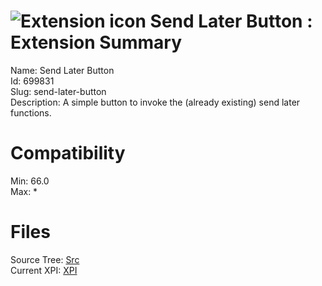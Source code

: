# ![Extension icon](https://addons.thunderbird.net/user-media/addon_icons/699/699831-64.png?modified=500ef3e4) Send Later Button : Extension Summary

Name: Send Later Button  
Id: 699831  
Slug: send-later-button  
Description: A simple button to invoke the (already existing) send later functions.
  

# Compatibility
Min: 66.0  
Max: *  

# Files

Source Tree: [Src](C:/Dev/Thunderbird/ThunderKdB/xall/x68/699831-send-later-button/src)  
Current XPI: [XPI](C:/Dev/Thunderbird/ThunderKdB/xall/x68/699831-send-later-button/xpi)  



